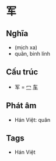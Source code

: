 # 军

## Nghĩa

* (mịch xa)
* quân, binh lính

## Cấu trúc
* 军 = [冖](冖.md) [车](车.md)

## Phát âm

* Hán Việt: quân

## Tags
* Hán Việt

<script>window.HANZI_FIELD='军';</script>
